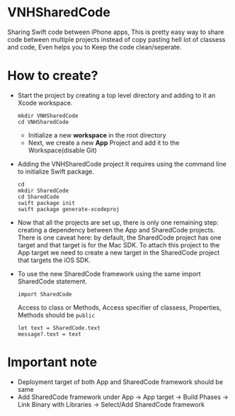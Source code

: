 # VNHSharedCode

Sharing Swift code between iPhone apps, This is pretty easy way to share code between multiple projects instead of copy pasting hell lot of classess and code, Even helps you to Keep the code clean/seperate.

# How to create?
* Start the project by creating a top level directory and adding to it an Xcode workspace.
  ```
  mkdir VNHSharedCode
  cd VNHSharedCode
  ```
  * Initialize a new **workspace** in the root directory
  * Next, we create a new **App** Project and add it to the Workspace(disable Git)
  
* Adding the VNHSharedCode project
  It requires using the command line to initialize Swift package.
  
  ``` 
  cd
  mkdir SharedCode
  cd SharedCode
  swift package init
  swift package generate-xcodeproj
  ```
* Now that all the projects are set up, there is only one remaining step: creating a dependency between the App and SharedCode
  projects. There is one caveat here: by default, the SharedCode project has one target and that target is for the Mac SDK.
  To attach this project to the App target we need to create a new target in the SharedCode project that targets the iOS 
  SDK.
  
* To use the new SharedCode framework using the same import SharedCode statement.
  ```
  import SharedCode
  ```
  
  Access to class or Methods, Access specifier of classess, Properties, Methods should be ``` public ```
  ```
  let text = SharedCode.text        
  message?.text = text
  ```
# Important note
- Deployment target of both App and SharedCode framework should be same
- Add SharedCode framework under App -> App target -> Build Phases -> Link Binary with Libraries -> Select/Add SharedCode framework
